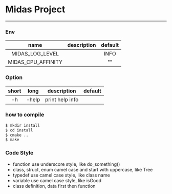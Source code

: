# Midas Project

---

### Env

| name        | description   |  default  |
| :--------:   | :-----:  | :----:  |
| MIDAS_LOG_LEVEL  |  |   INFO     |
| MIDAS_CPU_AFFINITY | | "" |


### Option

| short | long    | description   |  default  |
| :---: | :----:  | :-----:       | :----:    |
| -h    | -help   | print help info |         |


### how to compile

```bash
$ mkdir install
$ cd install
$ cmake ..
$ make
```

### Code Style

- function use underscore style, like do_something()
- class, struct, enum camel case and start with uppercase, like Tree
- typedef use camel case style, like class name
- variable use camel case style, like isGood
- class definition, data first then function